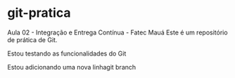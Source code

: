 # git-pratica
Aula 02 - Integração e Entrega Contínua - Fatec Mauá
Este é um repositório de prática de Git.

Estou testando as funcionalidades do Git

Estou adicionando uma nova linhagit branch